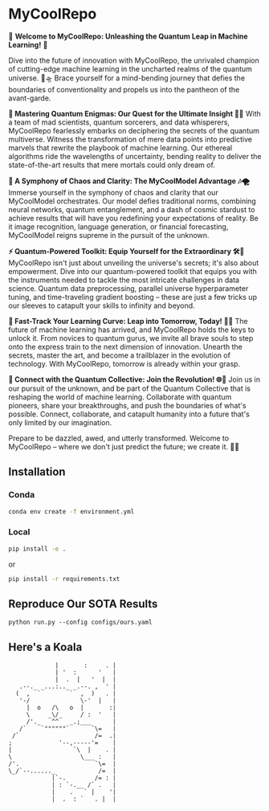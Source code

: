 # MyCoolRepo
🚀 **Welcome to MyCoolRepo: Unleashing the Quantum Leap in Machine Learning!** 🚀

Dive into the future of innovation with MyCoolRepo, the unrivaled champion of cutting-edge machine learning in the uncharted realms of the quantum universe. 🌌🛸 Brace yourself for a mind-bending journey that defies the boundaries of conventionality and propels us into the pantheon of the avant-garde.

**🔮 Mastering Quantum Enigmas: Our Quest for the Ultimate Insight 🧠💥**
With a team of mad scientists, quantum sorcerers, and data whisperers, MyCoolRepo fearlessly embarks on deciphering the secrets of the quantum multiverse. Witness the transformation of mere data points into predictive marvels that rewrite the playbook of machine learning. Our ethereal algorithms ride the wavelengths of uncertainty, bending reality to deliver the state-of-the-art results that mere mortals could only dream of.

**🌌 A Symphony of Chaos and Clarity: The MyCoolModel Advantage 🎶🌪️**
Immerse yourself in the symphony of chaos and clarity that our MyCoolModel orchestrates. Our model defies traditional norms, combining neural networks, quantum entanglement, and a dash of cosmic stardust to achieve results that will have you redefining your expectations of reality. Be it image recognition, language generation, or financial forecasting, MyCoolModel reigns supreme in the pursuit of the unknown.

**⚡️ Quantum-Powered Toolkit: Equip Yourself for the Extraordinary 🛠️🔑**
MyCoolRepo isn't just about unveiling the universe's secrets; it's also about empowerment. Dive into our quantum-powered toolkit that equips you with the instruments needed to tackle the most intricate challenges in data science. Quantum data preprocessing, parallel universe hyperparameter tuning, and time-traveling gradient boosting – these are just a few tricks up our sleeves to catapult your skills to infinity and beyond.

**🚄 Fast-Track Your Learning Curve: Leap into Tomorrow, Today! 🌟🚀**
The future of machine learning has arrived, and MyCoolRepo holds the keys to unlock it. From novices to quantum gurus, we invite all brave souls to step onto the express train to the next dimension of innovation. Unearth the secrets, master the art, and become a trailblazer in the evolution of technology. With MyCoolRepo, tomorrow is already within your grasp.

**🔗 Connect with the Quantum Collective: Join the Revolution! 🌐🌈**
Join us in our pursuit of the unknown, and be part of the Quantum Collective that is reshaping the world of machine learning. Collaborate with quantum pioneers, share your breakthroughs, and push the boundaries of what's possible. Connect, collaborate, and catapult humanity into a future that's only limited by our imagination.

Prepare to be dazzled, awed, and utterly transformed. Welcome to MyCoolRepo – where we don't just predict the future; we create it. 🌠🚀

## Installation

### Conda

```bash
conda env create -f environment.yml
```

### Local

```bash
pip install -e .
```

or

```bash
pip install -r requirements.txt
```


## Reproduce Our SOTA Results
```
python run.py --config configs/ours.yaml
```

## Here's a Koala
                 |       :     . |  
                 | '  :      '   |
                 |  .  |   '  |  |
       .--._ _...:.._ _.--. ,  ' |
      (  ,  `        `  ,  )   . |
       '-/              \-'  |   |
         |  o   /\   o  |       :|
         \     _\/_     / :  '   |
         /'._   ^^   _.;___      |
       /`    `""""""`      `\=   |
     /`                     /=  .|
    ;             '--,-----'=    |
    |                 `\  |    . |
    \                   \___ :   |
    /'.                     `\=  |
    \_/`--......_            /=  |
                |`-.        /= : |
                | : `-.__ /` .   |
                |    .   ` |    '|
                |  .  : `   . |  |